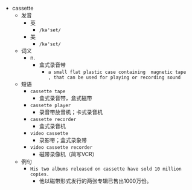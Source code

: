 - cassette
  - 发音
    - 英
      - `/kə'set/`
    - 美
      - `/kə'sɛt/`
  - 词义
    - n.
      - 盒式录音带
        - `a small flat plastic case containing  magnetic tape  , that can be used for playing or recording sound`
  - 短语
    - `cassette tape`
      - 盒式录音带，盒式磁带 
    - `cassette player`
      - 录音带放音机；卡式录音机 
    - `cassette recorder`
      - 盒式录音机 
    - `video cassette`
      - 录影带；盒式录象带 
    - `video cassette recorder`
      - 磁带录像机（简写VCR） 
  - 例句
    - `His two albums released on cassette have sold 10 million copies.`
      - 他以磁带形式发行的两张专辑已售出1000万份。

